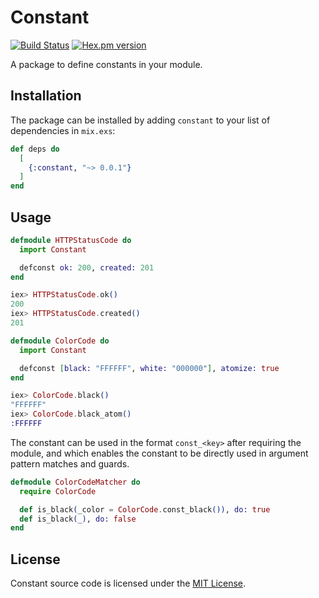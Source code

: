 # Constant
[![Build Status](https://travis-ci.org/vasuadari/constant.svg?branch=master)](https://travis-ci.org/vasuadari/constant)
[![Hex.pm version](https://img.shields.io/hexpm/v/constant.svg)](https://hex.pm/packages/constant)

A package to define constants in your module.

## Installation

The package can be installed by adding `constant` to your list of dependencies
in `mix.exs`:

```elixir
def deps do
  [
    {:constant, "~> 0.0.1"}
  ]
end
```

## Usage

```elixir
defmodule HTTPStatusCode do
  import Constant

  defconst ok: 200, created: 201
end

iex> HTTPStatusCode.ok()
200
iex> HTTPStatusCode.created()
201

defmodule ColorCode do
  import Constant

  defconst [black: "FFFFFF", white: "000000"], atomize: true
end

iex> ColorCode.black()
"FFFFFF"
iex> ColorCode.black_atom()
:FFFFFF
```

The constant can be used in the format `const_<key>` after requiring the module, and which enables the constant to be directly used in argument pattern matches and guards.

```elixir
defmodule ColorCodeMatcher do
  require ColorCode

  def is_black(_color = ColorCode.const_black()), do: true
  def is_black(_), do: false
end
```

## License

Constant source code is licensed under the [MIT License](LICENSE).


